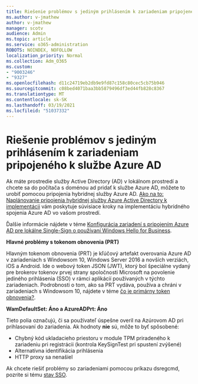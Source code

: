 ```yaml
---
title: Riešenie problémov s jediným prihlásením k zariadeniam pripojeného k službe Azure AD
ms.author: v-jmathew
author: v-jmathew
manager: scotv
audience: Admin
ms.topic: article
ms.service: o365-administration
ROBOTS: NOINDEX, NOFOLLOW
localization_priority: Normal
ms.collection: Adm_O365
ms.custom:
- "9003246"
- "9327"
ms.openlocfilehash: d11c24719eb2db9e9fd87c158c80cec5cb75b946
ms.sourcegitcommit: c08bed4071baa3bb5879496df3ed44fb828c8367
ms.translationtype: MT
ms.contentlocale: sk-SK
ms.lasthandoff: 03/19/2021
ms.locfileid: "51037332"
---
```

# <a name="troubleshoot-single-sign-on-for-azure-ad-joined-devices"></a>Riešenie problémov s jediným prihlásením k zariadeniam pripojeného k službe Azure AD

Ak máte prostredie služby Active Directory (AD) v lokálnom prostredí a chcete sa do počítača s doménou ad pridať k službe Azure AD, môžete to urobiť pomocou pripojenia hybridnej služby Azure AD. [Ako na to: Naplánovanie pripojenia hybridnej služby Azure Active Directory k implementácii](https://docs.microsoft.com/azure/active-directory/devices/hybrid-azuread-join-plan) vám poskytuje súvisiace kroky na implementáciu hybridného spojenia Azure AD vo vašom prostredí.

Ďalšie informácie nájdete v téme [Konfigurácia zariadení s pripojením Azure AD pre lokálne Single-Sign o používaní Windows Hello for Business](https://docs.microsoft.com/windows/security/identity-protection/hello-for-business/hello-hybrid-aadj-sso-base).

**Hlavné problémy s tokenom obnovenia (PRT)**

Hlavným tokenom obnovenia (PRT) je kľúčový artefakt overovania Azure AD v zariadeniach s Windowsom 10, Windows Server 2016 a novších verziách, iOS a Android. Ide o webový token JSON (JWT), ktorý bol špeciálne vydaný pre brokerov tokenov prvej strany spoločnosti Microsoft na povolenie jediného prihlásenia (SSO) v rámci aplikácií používaných v týchto zariadeniach. Podrobnosti o tom, ako sa PRT vydáva, používa a chráni v zariadeniach s Windowsom 10, nájdete v téme [čo je primárny token obnovenia?](https://docs.microsoft.com/azure/active-directory/devices/concept-primary-refresh-token).

**WamDefaultSet: Áno a AzureADPrt: Áno**

Tieto polia označujú, či sa používateľ úspešne overil na Azúrovom AD pri prihlasovaní do zariadenia. Ak hodnoty **nie** sú, môže to byť spôsobené:

- Chybný kód ukladacieho priestoru v module TPM priradeného k zariadeniu pri registrácii (kontrola KeySignTest pri spustení zvýšené)
- Alternatívna identifikácia prihlásenia
- HTTP proxy sa nenašiel

Ak chcete riešiť problémy so zariadeniami pomocou príkazu dsregcmd, pozrite si tému [stav SSO](https://docs.microsoft.com/azure/active-directory/devices/troubleshoot-device-dsregcmd#sso-state).
